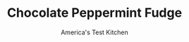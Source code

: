 ---
layout: ../../layouts/MarkdownPostLayout.astro
title: Chocolate Peppermint Fudge
author: America's Test Kitchen
pubDate: 2023-03-15
description: "Many fudge recipes claim to be foolproof. After making 177 pounds of it, we finally have one that truly is."
image_url: https://res.cloudinary.com/hksqkdlah/image/upload/ar_1:1,c_fill,dpr_2.0,f_auto,fl_lossy.progressive.strip_profile,g_faces:auto,q_auto:low,w_344/42940-sfs-chocolate-peppermint-fudge-4
tags: ["Desserts or Baked Goods","Chocolate","Brownies & Bars","Holiday"]
calories: 5537
protein: 1
carbohydrates: 46
fats: 
fiber: 1
ingredients: ["3 cups packed (21 ounces), light brown sugar","12 tablespoons, unsalted butter, cut into 12 pieces","2/3 cup, evaporated milk","1/2 teaspoon, salt","12 ounces, bittersweet chocolate, chopped","5 ounces large, marshmallows (about 3 cups)","1 teaspoon, peppermint extract","1/4 cup, crushed soft peppermint candies"]
serves: 18
time: "40 minutes, plus 2 hours cooling and 2 hours chilling"
instructions: ["Make foil sling for 8-inch square baking pan by folding 2 long sheets of aluminum foil so each is 8 inches wide. Lay sheets of foil in pan perpendicular to each other, with extra foil hanging over edges of pan. Push foil into corners and up sides of pan, smoothing foil flush to pan. Spray foil with vegetable oil spray.","Combine sugar, butter, evaporated milk, and salt in large saucepan. Bring to boil over medium-high heat, stirring frequently. Once boiling, reduce heat to medium-low and simmer, stirring frequently, until mixture registers 234 degrees, 3 to 5 minutes.","Off heat, add chocolate, marshmallows, and peppermint extract and whisk until smooth and all marshmallows are fully melted, about 2 minutes (fudge will thicken to consistency of frosting). Transfer mixture to prepared pan. Sprinkle with peppermint candies. Let cool completely, about 2 hours. Cover and refrigerate until set, about 2 hours.","Using foil overhang, lift fudge out of pan. Cut into 1-inch cubes. Let sit at room temperature for 15 minutes before serving. (Fudge can be stored in airtight container at room temperature for up to 2 weeks.)"]
nutrition: ["141 mg Potassium","51 mg Phosphorus","53 mg Calcium","29 mg Magnesium","92 mg Sodium","14 g Fat","4 g Monounsaturated","23 mg Cholesterol","9 g Saturated","1 g Fiber","4 µg Folate (food)","41 g Sugars","1 µg Vitamin K","10 g Water","46 g Carbs","4 µg Folate equivalent (total)","1 g Protein","70 µg Vitamin A","307 kcal Energy","41 g Sugars, added","5537 calories"]
notes: "You will need a digital or candy thermometer for this recipe. We developed this recipe using Kraft Jet-Puffed Marshmallows. With this brand, 21 marshmallows yield 5 ounces. Be sure to use evaporated milk here, not sweetened condensed milk. We developed this recipe using Ghirardelli 60% Cacao Bittersweet Chocolate Premium Baking Bar. You can substitute semisweet chocolate bars or bars labeled “dark chocolate,” but we do not recommend using chocolate thats 85 percent cacao or higher. If youre using an electric stove, the mixture will likely take longer than 5 minutes to reach 234 degrees in step 2."
---